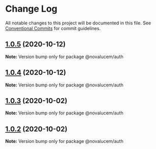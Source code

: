 # Change Log

All notable changes to this project will be documented in this file.
See [Conventional Commits](https://conventionalcommits.org) for commit guidelines.

## [1.0.5](https://github.com/lucemans/novalucem/compare/@novalucem/auth@1.0.4...@novalucem/auth@1.0.5) (2020-10-12)

**Note:** Version bump only for package @novalucem/auth





## [1.0.4](https://github.com/lucemans/novalucem/compare/@novalucem/auth@1.0.3...@novalucem/auth@1.0.4) (2020-10-12)

**Note:** Version bump only for package @novalucem/auth





## [1.0.3](https://github.com/lucemans/novalucem/compare/@novalucem/auth@1.0.2...@novalucem/auth@1.0.3) (2020-10-02)

**Note:** Version bump only for package @novalucem/auth





## [1.0.2](https://github.com/lucemans/novalucem/compare/@novalucem/auth@1.0.1...@novalucem/auth@1.0.2) (2020-10-02)

**Note:** Version bump only for package @novalucem/auth
